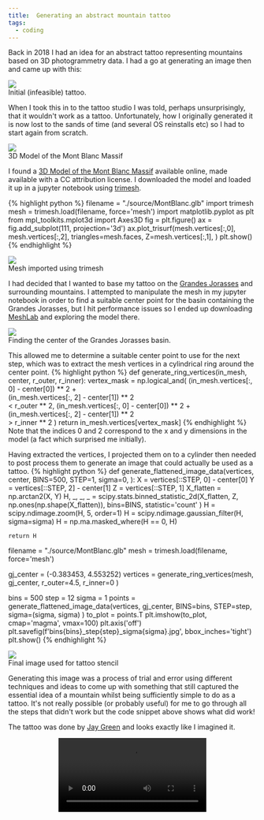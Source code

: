 ```yaml
---
title:  Generating an abstract mountain tattoo
tags:
  - coding
---
```


Back in 2018 I had an idea for an abstract tattoo representing
mountains based on 3D photogrammetry data. I had a go at generating an image 
then and came up with this:

<div class="card mb-3">
    <img class="card-img-top" src="{{ '/assets/images/armband_flattened.png' | relative_url }}"/>
    <div class="card-body bg-light">
        <div class="card-text">
            Initial (infeasible) tattoo.
        </div>
    </div>
</div>

When I took this in to the tattoo studio I was told, perhaps unsurprisingly, that it wouldn't
work as a tattoo. Unfortunately, how I originally generated it is now lost to the sands of time 
(and several OS reinstalls etc) so I had to start again from scratch.

<div class="card mb-3">
    <img class="card-img-top" src="{{ '/assets/images/sketchfab_model.png' | relative_url }}"/>
    <div class="card-body bg-light">
        <div class="card-text">
            3D Model of the Mont Blanc Massif
        </div>
    </div>
</div>

I found a <a href="https://sketchfab.com/3d-models/mont-blanc-massif-photographed-from-iss-c66a5a559d3844eaac942939211a4b8d">
3D Model of the Mont Blanc Massif</a> available online, made available with a CC attribution license. 
I downloaded the model and loaded it up in a jupyter notebook using 
<a href="https://trimsh.org/trimesh.html">trimesh</a>.

{% highlight python %}
filename = "./source/MontBlanc.glb"
import trimesh
mesh = trimesh.load(filename, force='mesh')
import matplotlib.pyplot as plt
from mpl_toolkits.mplot3d import Axes3D
fig = plt.figure()
ax = fig.add_subplot(111, projection='3d')
ax.plot_trisurf(mesh.vertices[:,0], 
                mesh.vertices[:,2], 
                triangles=mesh.faces, 
                Z=mesh.vertices[:,1],
               ) 
plt.show()
{% endhighlight %}

<div class="card mb-3">
    <img class="card-img-top" src="{{ '/assets/images/imported_mesh.png' | relative_url }}"/>
    <div class="card-body bg-light">
        <div class="card-text">
            Mesh imported using trimesh
        </div>
    </div>
</div>

I had decided that I wanted to base my tattoo on the 
<a href="https://en.wikipedia.org/wiki/Grandes_Jorasses">Grandes Jorasses</a> 
and surrounding mountains. I attempted to manipulate the mesh in my jupyter notebook in 
order to find a suitable center point for the basin containing the Grandes Jorasses, but 
I hit performance issues so I ended up downloading 
<a href="https://www.meshlab.net/">MeshLab</a> and exploring the model there.

<div class="card mb-3">
    <img class="card-img-top" src="{{ '/assets/images/meshlab.png' | relative_url }}"/>
    <div class="card-body bg-light">
        <div class="card-text">
            Finding the center of the Grandes Jorasses basin.
        </div>
    </div>
</div>

This allowed me to determine a suitable center point to use for the next step, which was
to extract the mesh vertices in a cylindrical ring around the center point.
{% highlight python %}
def generate_ring_vertices(in_mesh, center, r_outer, r_inner):
    vertex_mask = np.logical_and(
        (in_mesh.vertices[:, 0] - center[0]) ** 2 + \
        (in_mesh.vertices[:, 2] - center[1]) ** 2 \
        < r_outer ** 2,
        (in_mesh.vertices[:, 0] - center[0]) ** 2 + \
        (in_mesh.vertices[:, 2] - center[1]) ** 2 \
        > r_inner ** 2
    )
    return in_mesh.vertices[vertex_mask]
{% endhighlight %}
Note that the indices 0 and 2 correspond to the x and y dimensions in the model (a fact which
surprised me initially).

Having extracted the vertices, I projected them on to a cylinder then needed to post 
process them to generate an image that could actually be used as a tattoo.
{% highlight python %}
def generate_flattened_image_data(vertices,
                                  center,
                                  BINS=500,
                                  STEP=1,
                                  sigma=0,
                                  ):
    X = vertices[::STEP, 0] - center[0]
    Y = vertices[::STEP, 2] - center[1]
    Z = vertices[::STEP, 1]
    X_flatten = np.arctan2(X, Y)
    H, _, _, _ = scipy.stats.binned_statistic_2d(X_flatten,
                                                 Z,
                                                 np.ones(np.shape(X_flatten)),
                                                 bins=BINS,
                                                 statistic='count'
                                                 )
    H = scipy.ndimage.zoom(H, 5, order=1)
    H = scipy.ndimage.gaussian_filter(H, sigma=sigma)
    H = np.ma.masked_where(H == 0, H)

    return H


filename = "./source/MontBlanc.glb"
mesh = trimesh.load(filename, force='mesh')

gj_center = (-0.383453, 4.553252)
vertices = generate_ring_vertices(mesh,
                                  gj_center,
                                  r_outer=4.5,
                                  r_inner=0
                                  )

bins = 500
step = 12
sigma = 1
points = generate_flattened_image_data(vertices,
                                       gj_center,
                                       BINS=bins,
                                       STEP=step,
                                       sigma=(sigma, sigma)
                                       )
to_plot = points.T
plt.imshow(to_plot, cmap='magma', vmax=100)
plt.axis('off')
plt.savefig(f'bins{bins}_step{step}_sigma{sigma}.jpg', bbox_inches='tight')
plt.show()
{% endhighlight %}

<div class="card mb-3">
    <img class="card-img-top" src="{{ '/assets/images/bins500_step12_sigma1.jpg' | relative_url }}"/>
    <div class="card-body bg-light">
        <div class="card-text">
            Final image used for tattoo stencil
        </div>
    </div>
</div>

Generating this image was a process of trial and error using different techniques and ideas to come up with something
that still captured the essential idea of a mountain whilst being sufficiently simple to do as a tattoo. It's not really
possible (or probably useful) for me to go through all the steps that didn't work but the code snippet above shows
what did work!

The tattoo was done by <a href="https://www.instagram.com/jag__ink/">Jay Green</a> and looks exactly like I imagined it.

<div align="center" class="embed-responsive embed-responsive-16by9">
    <video autoplay loop class="embed-responsive-item">
        <source src="{{ '/assets/videos/tattoo.mp4' | relative_url }}" type="video/mp4">
    </video>
</div>

